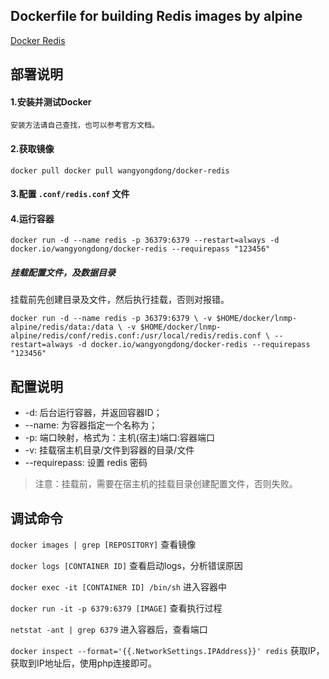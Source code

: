 ##  Dockerfile for building Redis images by alpine

[Docker Redis](https://github.com/wangyongdong/docker-alpine/tree/master/redis)

## 部署说明

#### 1.安装并测试Docker


    安装方法请自己查找，也可以参考官方文档。

#### 2.获取镜像

`docker pull docker pull wangyongdong/docker-redis`

#### 3.配置 `.conf/redis.conf` 文件


#### 4.运行容器

`docker run -d --name redis -p 36379:6379 --restart=always -d docker.io/wangyongdong/docker-redis --requirepass "123456"`

##### 挂载配置文件，及数据目录

挂载前先创建目录及文件，然后执行挂载，否则对报错。

`docker run -d --name redis -p 36379:6379 \
-v $HOME/docker/lnmp-alpine/redis/data:/data \
-v $HOME/docker/lnmp-alpine/redis/conf/redis.conf:/usr/local/redis/redis.conf \
--restart=always -d docker.io/wangyongdong/docker-redis --requirepass "123456"`

## 配置说明

 - -d: 后台运行容器，并返回容器ID；
 - --name: 为容器指定一个名称为；
 - -p: 端口映射，格式为：主机(宿主)端口:容器端口
 - -v: 挂载宿主机目录/文件到容器的目录/文件
 - --requirepass: 设置 redis 密码

> 注意：挂载前，需要在宿主机的挂载目录创建配置文件，否则失败。



## 调试命令

`docker images | grep [REPOSITORY]` 查看镜像

`docker logs [CONTAINER ID]` 查看启动logs，分析错误原因

`docker exec -it [CONTAINER ID] /bin/sh` 进入容器中

`docker run -it -p 6379:6379 [IMAGE]` 查看执行过程

`netstat -ant | grep 6379` 进入容器后，查看端口

`docker inspect --format='{{.NetworkSettings.IPAddress}}' redis` 获取IP，获取到IP地址后，使用php连接即可。
    
